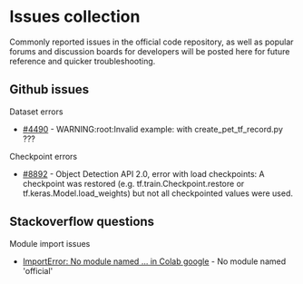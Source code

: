 # Issues collection
Commonly reported issues in the official code repository, as well as popular forums and discussion boards for developers will be posted here for future reference and quicker troubleshooting.

## Github issues
Dataset errors
* [#4490](https://github.com/tensorflow/models/issues/4490) - WARNING:root:Invalid example: with create_pet_tf_record.py ???

Checkpoint errors
* [#8892](https://github.com/tensorflow/models/issues/8892) - Object Detection API 2.0, error with load checkpoints: A checkpoint was restored (e.g. tf.train.Checkpoint.restore or tf.keras.Model.load_weights) but not all checkpointed values were used.

## Stackoverflow questions
Module import issues
* [ImportError: No module named … in Colab google](https://stackoverflow.com/questions/57257530/importerror-no-module-named-in-colab-google) - No module named 'official'
